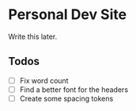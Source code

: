 # Personal Dev Site

Write this later.

## Todos

- [ ] Fix word count
- [ ] Find a better font for the headers
- [ ] Create some spacing tokens
